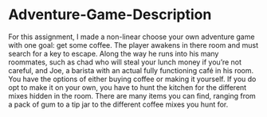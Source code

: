 # Adventure-Game-Description
For this assignment, I made a non-linear choose your own adventure game with one goal: get some coffee. The player awakens in there room and must search for a key to escape. Along the way he runs into his many roommates, such as chad who will steal your lunch money if you’re not careful, and Joe, a barista with an actual fully functioning café in his room. You have the options of either buying coffee or making it yourself. If you do opt to make it on your own, you have to hunt the kitchen for the different mixes hidden in the room. There are many items you can find, ranging from a pack of gum to a tip jar to the different coffee mixes you hunt for. 
